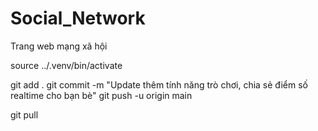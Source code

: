 # Social_Network
Trang web mạng xã hội 

source ../.venv/bin/activate

git add .
git commit -m "Update thêm tính năng trò chơi, chia sẻ điểm số realtime cho bạn bè"
git push -u origin main

git pull
